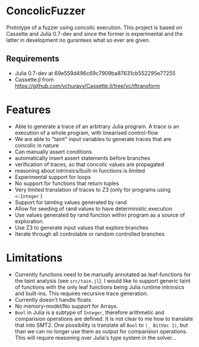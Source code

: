 # ConcolicFuzzer

Prototype of a fuzzer using concolic execution.
This project is based on Cassette and Julia 0.7-dev and since the former is experimental and the latter in development
no gurantees what so ever are given. 

## Requirements

- Julia 0.7-dev at 69e559d496c69c7909ba87631cb552295e77255
- Cassette.jl from https://github.com/vchuravy/Cassette.jl/tree/vc/iftransform

# Features
* Able to generate a trace of an arbitrary Julia program.
  A trace is an execution of a whole program, with linearised control-flow
* We are able to "taint" input variables to generate traces that are concolic in nature
* Can manually assert conditions
* automatically insert assert statements before branches
* verification of traces, so that concolic values are propagated
* reasoning about intrinsics/built-in functions is limited
* Experimental support for loops
* No support for functions that return tuples
* Very limited translation of traces to Z3 (only for programs using `<:Integer` )
* Support for tainting values generated by rand
* Allow for seeding of rand values to have deterministic execution
* Use values generated by rand function within program as a source of exploration.
* Use Z3 to generate input values that explore branches
* Iterate through all controlable or random controlled branches

# Limitations

*  Currently functions need to be manually annotated as leaf-functions for the taint analysis (see `src/tain.jl`).
   I would like to support generic taint of functions with the only leaf functions being Julia runtime intrinsics and built-ins.
   This requires recursive trace generation.
* Currently doesn't handle floats.
* No memory-model/No support for Arrays.
* `Bool` in Julia is a subtype of `Integer`, therefore arithmetic and comparision operations are
  defined. It is not clear to me how to translate that into SMT2. One possibility is translate
  all `Bool` to `(_ BitVec 1)`, but than we can no longer use them as output for comparision
  operations. This will require reasoning over Julia's type system in the solver...
